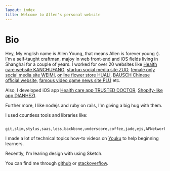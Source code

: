```yaml
---
layout: index
title: Welcome to Allen's personal website
---
```

Bio
===============
Hey, My english name is Allen Young, that means Allen is forever young :).
I'm a self-taught craftman, majoy in web front-end and iOS fields living in Shanghai for a couple of years.
I worked for over 20 websites like [Health care website KANCHUFANG](http://www.kanchufang.com/), [startup social media site ZUO](http://www.zuo.com/), [female only social media site WEIMI](http://www.weimi.com/), [online flower store HUALI](http://hua.li/), [BAUSCH Chinese official website](http://www.bausch.com.cn/), [famous video game news site PLU](http://www.plu.cn/) etc.

Also, I developed iOS app [Health care app TRUSTED DOCTOR](https://itunes.apple.com/us/app/xing-ren-yi-sheng-yi-sheng-ban/id840842558?l=zh&ls=1&mt=8), [Shopify-like app DIANHEZI](https://itunes.apple.com/us/app/dian-he-zi/id953020389?ls=1&mt=8).

Further more, I like nodejs and ruby on rails, I'm giving a big hug with them.

I used countless tools and libraries like:
	 
	 git,slim,stylus,saas,less,backbone,underscore,coffee,jade,ejs,AFNetworking,FMDB,cocoapods......

I made a lot of technical topics how-to videos on [Youku](http://i.youku.com/u/UMTI4NTM5NDU0OA==) to help beginning learners.

Recently, I'm learing design with using Sketch.

You can find me through [github](https://github.com/julyyq) or [stackoverflow](http://stackoverflow.com/users/1843805/allen).